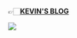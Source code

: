 👉🏻[**KEVIN'S BLOG**](https://blog.kevinchu.top)

![](https://static.kevinchu.top/blog/assets/img/pokemon-pikachu.gif)
